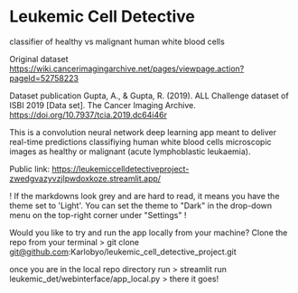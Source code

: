 # Leukemic Cell Detective
classifier of healthy vs malignant human white blood cells

Original dataset
https://wiki.cancerimagingarchive.net/pages/viewpage.action?pageId=52758223

Dataset publication
Gupta, A., & Gupta, R. (2019). ALL Challenge dataset of ISBI 2019 [Data set]. The Cancer Imaging Archive. https://doi.org/10.7937/tcia.2019.dc64i46r

This is a convolution neural network deep learning app meant to deliver real-time predictions classifiying human white blood cells microscopic images as healthy or malignant (acute lymphoblastic leukaemia).


Public link:
https://leukemiccelldetectiveproject-zwedgvazyvzjlpwdoxkoze.streamlit.app/

! If the markdowns look grey and are hard to read, it means you have the theme set to 'Light'. You can set the theme to "Dark" in the drop-down menu on the top-right corner under "Settings" !

Would you like to try and run the app locally from your machine? Clone the repo from your terminal >
git clone git@github.com:Karlobyo/leukemic_cell_detective_project.git

once you are in the local repo directory run > streamlit run leukemic_det/webinterface/app_local.py > there it goes!
